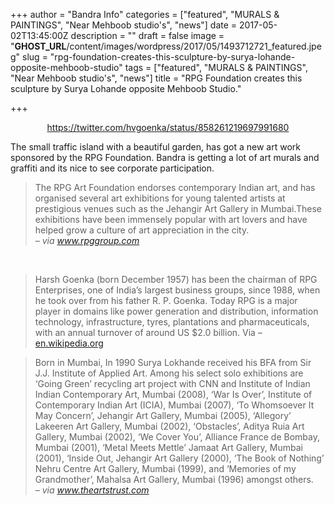 +++
author = "Bandra Info"
categories = ["featured", "MURALS &amp; PAINTINGS", "Near Mehboob studio's", "news"]
date = 2017-05-02T13:45:00Z
description = ""
draft = false
image = "__GHOST_URL__/content/images/wordpress/2017/05/1493712721_featured.jpeg"
slug = "rpg-foundation-creates-this-sculpture-by-surya-lohande-opposite-mehboob-studio"
tags = ["featured", "MURALS &amp; PAINTINGS", "Near Mehboob studio's", "news"]
title = "RPG Foundation creates this sculpture by Surya Lohande opposite Mehboob Studio."

+++


<div class="video-container" style="clear: both; text-align: center;">
<p><a href="https://twitter.com/hvgoenka/status/858261219697991680">https://twitter.com/hvgoenka/status/858261219697991680</a></p>
</div>
<p dir="ltr">The small traffic island with a beautiful garden, has got a new art work sponsored by the RPG Foundation. Bandra is getting a lot of art murals and graffiti and its nice to see corporate participation.</p>
<blockquote><p>The RPG Art Foundation endorses contemporary Indian art, and has organised several art exhibitions for young talented artists at prestigious venues such as the Jehangir Art Gallery in Mumbai.These exhibitions have been immensely popular with art lovers and have helped grow a culture of art appreciation in the city.<br />
<cite> &#8211; via <a href="https://www.rpggroup.com/rpg-art-foundation.php">www.rpggroup.com</a></cite></p></blockquote>
<p>&nbsp;</p>
<blockquote><p>Harsh Goenka (born December 1957) has been the chairman of RPG Enterprises, one of India’s largest business groups, since 1988, when he took over from his father R. P. Goenka. Today RPG is a major player in domains like power generation and distribution, information technology, infrastructure, tyres, plantations and pharmaceuticals, with an annual turnover of around US $2.0 billion. Via &#8211; <a href="httpss://en.wikipedia.org/wiki/Harsh_Goenka">en.wikipedia.org</a></p></blockquote>
<blockquote><p>Born in Mumbai, In 1990 Surya Lokhande received his BFA from Sir J.J. Institute of Applied Art. Among his select solo exhibitions are &#8216;Going Green&#8217; recycling art project with CNN and Institute of Indian Indian Contemporary Art, Mumbai (2008), &#8216;War Is Over&#8217;, Institute of Contemporary Indian Art (ICIA), Mumbai (2007), &#8216;To Whomsoever It May Concern&#8217;, Jehangir Art Gallery, Mumbai (2005), &#8216;Allegory&#8217; Lakeeren Art Gallery, Mumbai (2002), &#8216;Obstacles&#8217;, Aditya Ruia Art Gallery, Mumbai (2002), &#8216;We Cover You&#8217;, Alliance France de Bombay, Mumbai (2001), &#8216;Metal Meets Mettle&#8217; Jamaat Art Gallery, Mumbai (2001), &#8216;Inside Out, Jehangir Art Gallery (2000), &#8216;The Book of Nothing&#8217; Nehru Centre Art Gallery, Mumbai (1999), and &#8216;Memories of my Grandmother&#8217;, Mahalsa Art Gallery, Mumbai (1996) amongst others.<br />
<cite> &#8211; via <a href="https://www.theartstrust.com/artistprofile.aspx?artistid=218&amp;name=Suryakant%C2%A0Lokhande">www.theartstrust.com</a></cite></p></blockquote>




